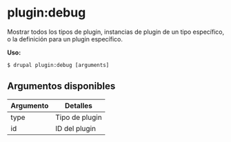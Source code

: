 # plugin:debug
Mostrar todos los tipos de plugin, instancias de plugin de un tipo específico, o la definición para un plugin específico.

**Uso:**
```
$ drupal plugin:debug [arguments]
```

## Argumentos disponibles
Argumento | Detalles
---------|-------------
type | Tipo de plugin
id | ID del plugin

